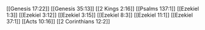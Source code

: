 [[Genesis 17:22]]
[[Genesis 35:13]]
[[2 Kings 2:16]]
[[Psalms 137:1]]
[[Ezekiel 1:3]]
[[Ezekiel 3:12]]
[[Ezekiel 3:15]]
[[Ezekiel 8:3]]
[[Ezekiel 11:1]]
[[Ezekiel 37:1]]
[[Acts 10:16]]
[[2 Corinthians 12:2]]
